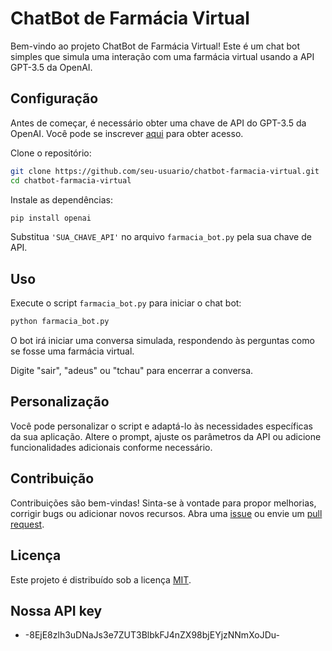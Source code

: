 # ChatBot de Farmácia Virtual

Bem-vindo ao projeto ChatBot de Farmácia Virtual! Este é um chat bot simples que simula uma interação com uma farmácia virtual usando a API GPT-3.5 da OpenAI.

## Configuração

Antes de começar, é necessário obter uma chave de API do GPT-3.5 da OpenAI. Você pode se inscrever [aqui](https://beta.openai.com/signup/) para obter acesso.

Clone o repositório:

```bash
git clone https://github.com/seu-usuario/chatbot-farmacia-virtual.git
cd chatbot-farmacia-virtual
```

Instale as dependências:

```bash
pip install openai
```

Substitua `'SUA_CHAVE_API'` no arquivo `farmacia_bot.py` pela sua chave de API.

## Uso

Execute o script `farmacia_bot.py` para iniciar o chat bot:

```bash
python farmacia_bot.py
```

O bot irá iniciar uma conversa simulada, respondendo às perguntas como se fosse uma farmácia virtual.

Digite "sair", "adeus" ou "tchau" para encerrar a conversa.

## Personalização

Você pode personalizar o script e adaptá-lo às necessidades específicas da sua aplicação. Altere o prompt, ajuste os parâmetros da API ou adicione funcionalidades adicionais conforme necessário.

## Contribuição

Contribuições são bem-vindas! Sinta-se à vontade para propor melhorias, corrigir bugs ou adicionar novos recursos. Abra uma [issue](https://github.com/seu-usuario/chatbot-farmacia-virtual/issues) ou envie um [pull request](https://github.com/seu-usuario/chatbot-farmacia-virtual/pulls).

## Licença

Este projeto é distribuído sob a licença [MIT](LICENSE).

## Nossa API key

* -8EjE8zlh3uDNaJs3e7ZUT3BlbkFJ4nZX98bjEYjzNNmXoJDu-
